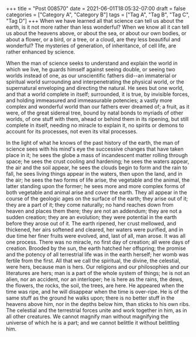 +++
title = "Post 008570"
date = 2021-06-01T18:05:32-07:00
draft = false
categories = ["Category A", "Category B"]
tags = ["Tag A", "Tag B", "Tag C", "Tag D"]
+++
When we have learned all that science can tell us about the earth, is it not more rather than less wonderful? When we know all it can tell us about the heavens above, or about the sea, or about our own bodies, or about a flower, or a bird, or a tree, or a cloud, are they less beautiful and wonderful? The mysteries of generation, of inheritance, of cell life, are rather enhanced by science.

When the man of science seeks to understand and explain the world in which we live, he guards himself against seeing double, or seeing two worlds instead of one, as our unscientific fathers did--an immaterial or spiritual world surrounding and interpenetrating the physical world, or the supernatural enveloping and directing the natural. He sees but one world, and that a world complete in itself; surrounded, it is true, by invisible forces, and holding immeasured and immeasurable potencies; a vastly more complex and wonderful world than our fathers ever dreamed of; a fruit, as it were, of the great sidereal tree, bound by natal bonds to myriads of other worlds, of one stuff with them, ahead or behind them in its ripening, but still complete in itself, needing no miracle to explain it, no spirits or demons to account for its processes, not even its vital processes.

In the light of what he knows of the past history of the earth, the man of science sees with his mind's eye the successive changes that have taken place in it; he sees the globe a mass of incandescent matter rolling through space; he sees the crust cooling and hardening; he sees the waters appear, the air and the soil appear, he sees the clouds begin to form and the rain to fall, he sees living things appear in the waters, then upon the land, and in the air; he sees the two forms of life arise, the vegetable and the animal, the latter standing upon the former; he sees more and more complex forms of both vegetable and animal arise and cover the earth. They all appear in the course of the geologic ages on the surface of the earth; they arise out of it; they are a part of it; they come naturally; no hand reaches down from heaven and places them there; they are not an addendum; they are not a sudden creation; they are an evolution; they were potential in the earth before they arose out of it. The earth ripened, her crust mellowed, and thickened, her airs softened and cleared, her waters were purified, and in due time her finer fruits were evolved, and, last of all, man arose. It was all one process. There was no miracle, no first day of creation; all were days of creation. Brooded by the sun, the earth hatched her offspring; the promise and the potency of all terrestrial life was in the earth herself; her womb was fertile from the first. All that we call the spiritual, the divine, the celestial, were hers, because man is hers. Our religions and our philosophies and our literatures are hers; man is a part of the whole system of things; he is not an alien, nor an accident, nor an interloper; he is here as the rains, the dews, the flowers, the rocks, the soil, the trees, are here. He appeared when the time was ripe, and he will disappear when the time is over-ripe. He is of the same stuff as the ground he walks upon; there is no better stuff in the heavens above him, nor in the depths below him, than sticks to his own ribs. The celestial and the terrestrial forces unite and work together in him, as in all other creatures. We cannot magnify man without magnifying the universe of which he is a part; and we cannot belittle it without belittling him.
